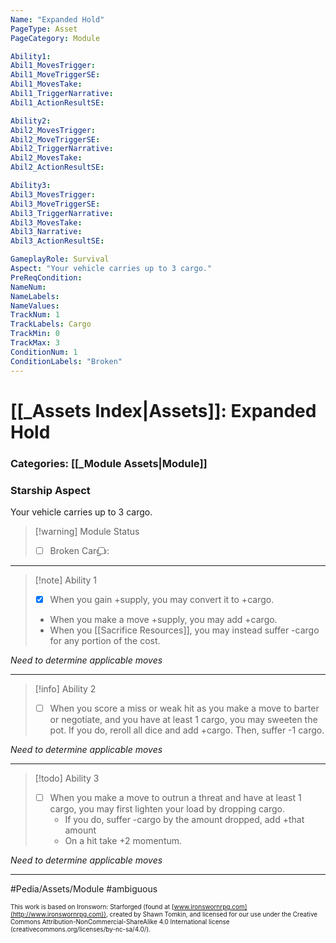 ```yaml
---
Name: "Expanded Hold"
PageType: Asset
PageCategory: Module

Ability1:
Abil1_MovesTrigger:
Abil1_MoveTriggerSE:
Abil1_MovesTake:
Abil1_TriggerNarrative:
Abil1_ActionResultSE:

Ability2:
Abil2_MovesTrigger:
Abil2_MoveTriggerSE:
Abil2_TriggerNarrative:
Abil2_MovesTake:
Abil2_ActionResultSE:

Ability3:
Abil3_MovesTrigger:
Abil3_MoveTriggerSE:
Abil3_TriggerNarrative:
Abil3_MovesTake:
Abil3_Narrative:
Abil3_ActionResultSE:

GameplayRole: Survival
Aspect: "Your vehicle carries up to 3 cargo."
PreReqCondition:
NameNum:
NameLabels:
NameValues:
TrackNum: 1
TrackLabels: Cargo
TrackMin: 0
TrackMax: 3
ConditionNum: 1
ConditionLabels: "Broken"
---
```

# [[_Assets Index|Assets]]: Expanded Hold
### Categories: [[_Module Assets|Module]]
### Starship Aspect
Your vehicle carries up to 3 cargo. 
> [!warning] Module Status
> - [ ] Broken
> Cargo: <input type="checkbox" /><input type="checkbox" /><input type="checkbox" />
___
> [!note] Ability 1
> - [x] When you gain +supply, you may convert it to +cargo. 
> - When you make a move +supply, you may add +cargo. 
> - When you [[Sacrifice Resources]], you may instead suffer -cargo for any portion of the cost.

*Need to determine applicable moves*
___
> [!info] Ability 2
> - [ ] When you score a miss or weak hit as you make a move to barter or negotiate, and you have at least 1 cargo, you may sweeten the pot. If you do, reroll all dice and add +cargo. Then, suffer -1 cargo.

*Need to determine applicable moves*
___
> [!todo] Ability 3
> - [ ] When you make a move to outrun a threat and have at least 1 cargo, you may first lighten your load by dropping cargo. 
> 	- If you do, suffer -cargo by the amount dropped, add +that amount
> 	- On a hit take +2 momentum.

*Need to determine applicable moves*
___

#Pedia/Assets/Module 
#ambiguous 

<font size=-2>This work is based on Ironsworn: Starforged (found at [www.ironswornrpg.com](http://www.ironswornrpg.com)), created by Shawn Tomkin, and licensed for our use under the Creative Commons Attribution-NonCommercial-ShareAlike 4.0 International license  (creativecommons.org/licenses/by-nc-sa/4.0/).</font>